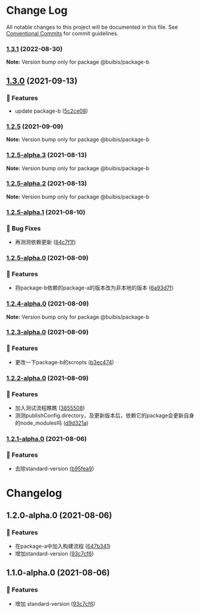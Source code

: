 # Change Log

All notable changes to this project will be documented in this file.
See [Conventional Commits](https://conventionalcommits.org) for commit guidelines.

### [1.3.1](https://github.com/zqinmiao/lerna-example/compare/@buibis/package-b@1.3.0...@buibis/package-b@1.3.1) (2022-08-30)

**Note:** Version bump only for package @buibis/package-b





## [1.3.0](https://github.com/zqinmiao/lerna-example/compare/@buibis/package-b@1.2.5...@buibis/package-b@1.3.0) (2021-09-13)


### 🎸 Features

* update package-b ([5c2ce08](https://github.com/zqinmiao/lerna-example/commit/5c2ce08fdc0794eff1b6a37a3d03c6c466be0fba))



### [1.2.5](https://github.com/zqinmiao/lerna-example/compare/@buibis/package-b@1.2.5-alpha.3...@buibis/package-b@1.2.5) (2021-09-09)

**Note:** Version bump only for package @buibis/package-b





### [1.2.5-alpha.3](https://github.com/zqinmiao/lerna-example/compare/@buibis/package-b@1.2.5-alpha.2...@buibis/package-b@1.2.5-alpha.3) (2021-08-13)

**Note:** Version bump only for package @buibis/package-b





### [1.2.5-alpha.2](https://github.com/zqinmiao/lerna-example/compare/@buibis/package-b@1.2.5-alpha.1...@buibis/package-b@1.2.5-alpha.2) (2021-08-13)

**Note:** Version bump only for package @buibis/package-b





### [1.2.5-alpha.1](https://github.com/zqinmiao/lerna-example/compare/@buibis/package-b@1.2.5-alpha.0...@buibis/package-b@1.2.5-alpha.1) (2021-08-10)


### 🐛 Bug Fixes

* 再测测依赖更新 ([84c7f1f](https://github.com/zqinmiao/lerna-example/commit/84c7f1f61ba9da8c21f0ff565fc10143ff082ce1))



### [1.2.5-alpha.0](https://github.com/zqinmiao/lerna-example/compare/@buibis/package-b@1.2.4-alpha.0...@buibis/package-b@1.2.5-alpha.0) (2021-08-09)


### 🎸 Features

* 将package-b依赖的package-a的版本改为非本地的版本 ([6a93d7f](https://github.com/zqinmiao/lerna-example/commit/6a93d7f604d9bee965435b7f15f83ae20d411e8c))



### [1.2.4-alpha.0](https://github.com/zqinmiao/lerna-example/compare/@buibis/package-b@1.2.3-alpha.0...@buibis/package-b@1.2.4-alpha.0) (2021-08-09)

**Note:** Version bump only for package @buibis/package-b





### [1.2.3-alpha.0](https://github.com/zqinmiao/lerna-example/compare/@buibis/package-b@1.2.2-alpha.0...@buibis/package-b@1.2.3-alpha.0) (2021-08-09)


### 🎸 Features

* 更改一下package-b的scropts ([b3ec474](https://github.com/zqinmiao/lerna-example/commit/b3ec474f6c738a09b369f9ecd87be16b9dd0b17b))



### [1.2.2-alpha.0](https://github.com/zqinmiao/lerna-example/compare/@buibis/package-b@1.2.1-alpha.0...@buibis/package-b@1.2.2-alpha.0) (2021-08-09)


### 🎸 Features

* 加入测试流程瞧瞧 ([3855508](https://github.com/zqinmiao/lerna-example/commit/38555080682b6e1dcac21acc251e236a09010ae3))
* 测测publishConfig.directory，及更新版本后，依赖它的package会更新自身的node_modules吗 ([d9d321a](https://github.com/zqinmiao/lerna-example/commit/d9d321a678a288003183c3ffbb2bb463b87c5f5e))



### [1.2.1-alpha.0](https://github.com/zqinmiao/lerna-example/compare/@buibis/package-b@1.2.0-alpha.0...@buibis/package-b@1.2.1-alpha.0) (2021-08-06)


### 🎸 Features

* 去除standard-version ([b95fea9](https://github.com/zqinmiao/lerna-example/commit/b95fea916196ba4ad9fff3d27f3c2f3d534fac36))



# Changelog
## 1.2.0-alpha.0 (2021-08-06)


### 🎸 Features

* 在package-a中加入构建流程 ([647b341](https://github.com/zqinmiao/lerna-example/commit/647b3414b76b7f766b7786f9c037eb7b3f858fbf))
* 增加standard-version ([93c7cf6](https://github.com/zqinmiao/lerna-example/commit/93c7cf623209dcdfaccb70fd818148dfcc0cad35))

## 1.1.0-alpha.0 (2021-08-06)

### 🎸 Features

- 增加 standard-version ([93c7cf6](https://github.com/zqinmiao/lerna-example/commit/93c7cf623209dcdfaccb70fd818148dfcc0cad35))
